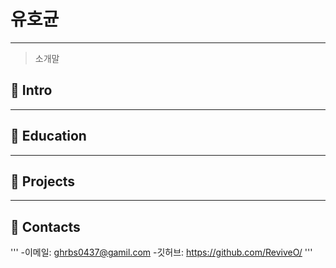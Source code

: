 # 유호균
***
>소개말


## :pushpin: Intro
***

## :pushpin: Education
***



## :pushpin: Projects
***



## :pushpin: Contacts
'''
-이메일: ghrbs0437@gamil.com
-깃허브: https://github.com/ReviveO/
'''